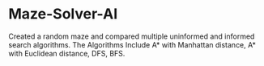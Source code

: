 # Maze-Solver-AI
Created a random maze and compared multiple uninformed and informed search algorithms. The Algorithms Include A* with Manhattan distance,   A* with Euclidean distance, DFS, BFS.
